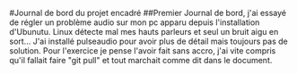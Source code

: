 #Journal de bord du projet encadré
##Premier Journal de bord, j'ai essayé de régler un problème audio sur mon pc apparu depuis l'installation d'Ubunutu. Linux détecte mal mes hauts parleurs et seul un bruit aigu en sort... J'ai installé pulseaudio pour avoir plus de détail mais toujours pas de solution. Pour l'exercice je pense l'avoir fait sans accro, j'ai vite compris qu'il fallait faire "git pull" et tout marchait comme dit dans le document.

